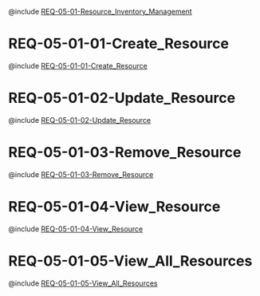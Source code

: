 <!--
    ATTENTION: This file was generated via gradle!
               Do NOT manually edit this file! Any such changes will be overwritten!
-->

@include [REQ-05-01-Resource_Inventory_Management](REQ-05-01-Resource_Inventory_Management.md)

# REQ-05-01-01-Create_Resource

@include [REQ-05-01-01-Create_Resource](REQ-05-01-01-Create_Resource.md)

# REQ-05-01-02-Update_Resource

@include [REQ-05-01-02-Update_Resource](REQ-05-01-02-Update_Resource.md)

# REQ-05-01-03-Remove_Resource

@include [REQ-05-01-03-Remove_Resource](REQ-05-01-03-Remove_Resource.md)

# REQ-05-01-04-View_Resource

@include [REQ-05-01-04-View_Resource](REQ-05-01-04-View_Resource.md)

# REQ-05-01-05-View_All_Resources

@include [REQ-05-01-05-View_All_Resources](REQ-05-01-05-View_All_Resources.md)
